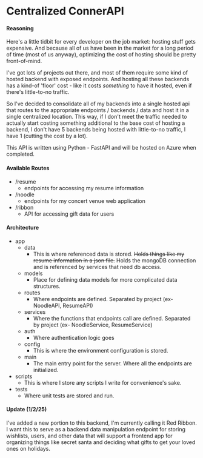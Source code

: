 # Centralized ConnerAPI

#### Reasoning
Here's a little tidbit for every developer on the job market: hosting stuff gets expensive. And because all of us have been in the market for a long period of time (most of us anyway), optimizing the cost of hosting should be pretty front-of-mind.

I've got lots of projects out there, and most of them require some kind of hosted backend with exposed endpoints. And hosting all these backends has a kind-of 'floor' cost - like it costs *something* to have it hosted, even if there's little-to-no traffic. 

So I've decided to consolidate all of my backends into a single hosted api that routes to the appropriate endpoints / backends / data and host it in a single centralized location. This way, if I don't meet the traffic needed to actually start costing something additional to the base cost of hosting a backend, I don't have 5 backends being hosted with little-to-no traffic, I have 1 (cutting the cost by a lot).

This API is written using Python - FastAPI and will be hosted on Azure when completed.

#### Available Routes

- /resume 
  - endpoints for accessing my resume information
- /noodle 
  - endpoints for my concert venue web application
- /ribbon
  - API for accessing gift data for users

#### Architecture
- app
  - data
    - This is where referenced data is stored. ~~Holds things like my resume information in a json file.~~ Holds the mongoDB connection and is referenced by services that need db access.
  - models
    - Place for defining data models for more complicated data structures.
  - routes
    - Where endpoints are defined. Separated by project (ex- NoodleAPI, ResumeAPI)
  - services
    - Where the functions that endpoints call are defined. Separated by project (ex- NoodleService, ResumeService)
  - auth
    - Where authentication logic goes
  - config
    - This is where the environment configuration is stored.
  - main
    - The main entry point for the server. Where all the endpoints are initialized.
- scripts
  - This is where I store any scripts I write for convenience's sake.
- tests
  - Where unit tests are stored and run.

#### Update (1/2/25)

I've added a new portion to this backend, I'm currently calling it Red Ribbon. I want this to serve as a backend data manipulation endpoint for storing wishlists, users, and other data that will support a frontend app for organizing things like secret santa and deciding what gifts to get your loved ones on holidays.